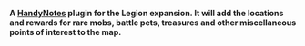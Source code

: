 **A [HandyNotes](https://www.curseforge.com/wow/addons/handynotes) plugin for the Legion expansion. It will add the locations and rewards for rare mobs, battle pets, treasures and other miscellaneous points of interest to the map.**